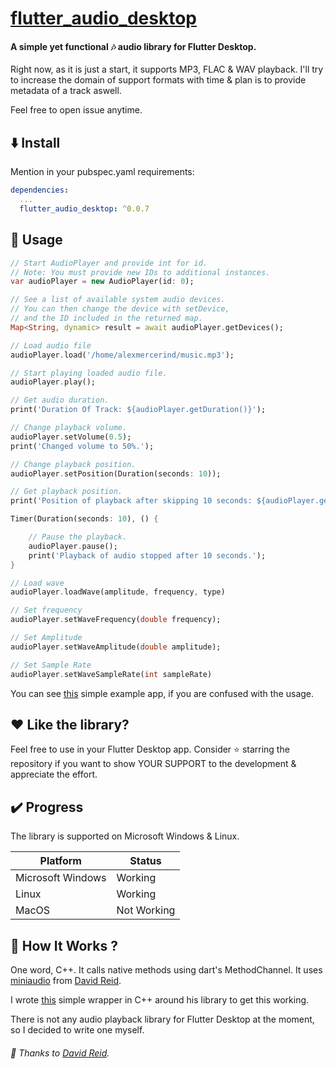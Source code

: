 # [flutter_audio_desktop](https://github.com/alexmercerind/flutter_audio_desktop)

#### A simple yet functional :notes: audio library for Flutter Desktop.

Right now, as it is just a start, it supports MP3, FLAC & WAV playback. I'll try to increase the domain of support formats with time & plan is to provide metadata of a track aswell.

Feel free to open issue anytime.


## :arrow_down: Install

Mention in your pubspec.yaml requirements:

```yaml
dependencies:
  ...
  flutter_audio_desktop: ^0.0.7
```


## :triangular_ruler: Usage

```dart
// Start AudioPlayer and provide int for id.
// Note: You must provide new IDs to additional instances.
var audioPlayer = new AudioPlayer(id: 0);

// See a list of available system audio devices.
// You can then change the device with setDevice,
// and the ID included in the returned map.
Map<String, dynamic> result = await audioPlayer.getDevices();

// Load audio file
audioPlayer.load('/home/alexmercerind/music.mp3');

// Start playing loaded audio file.
audioPlayer.play();

// Get audio duration.
print('Duration Of Track: ${audioPlayer.getDuration()}');

// Change playback volume.
audioPlayer.setVolume(0.5);
print('Changed volume to 50%.');

// Change playback position.
audioPlayer.setPosition(Duration(seconds: 10));

// Get playback position.
print('Position of playback after skipping 10 seconds: ${audioPlayer.getPosition()}');

Timer(Duration(seconds: 10), () {

    // Pause the playback.
    audioPlayer.pause();
    print('Playback of audio stopped after 10 seconds.');
}

// Load wave
audioPlayer.loadWave(amplitude, frequency, type)

// Set frequency
audioPlayer.setWaveFrequency(double frequency);

// Set Amplitude
audioPlayer.setWaveAmplitude(double amplitude);

// Set Sample Rate
audioPlayer.setWaveSampleRate(int sampleRate)

```

You can see [this](https://github.com/alexmercerind/flutter_audio_desktop/blob/master/example/lib/main.dart) simple example app, if you are confused with the usage.


## :heart: Like the library?

Feel free to use in your Flutter Desktop app. Consider :star: starring the repository if you want to show YOUR SUPPORT to the development & appreciate the effort.

## :heavy_check_mark: Progress

The library is supported on Microsoft Windows & Linux.

|Platform            |Status     |
|--------------------|-----------|
|Microsoft Windows   |Working    |
|Linux               |Working    |
|MacOS               |Not Working|

## :wrench: How It Works ?

One word, C++. It calls native methods using dart's MethodChannel. It uses [miniaudio](https://github.com/mackron/miniaudio) from [David Reid](https://github.com/mackron). 

I wrote [this](https://github.com/alexmercerind/flutter_audio_desktop/blob/master/audioplayer/audioplayer.hpp) simple wrapper in C++ around his library to get this working.

There is not any audio playback library for Flutter Desktop at the moment, so I decided to write one myself.

###### :love_letter: Thanks to [David Reid](https://github.com/mackron).
